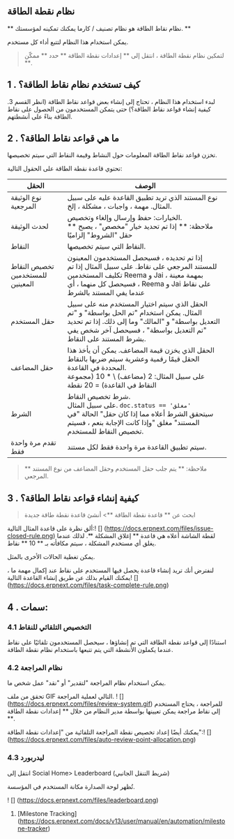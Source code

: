 ## نظام نقطة الطاقة

** نظام نقاط الطاقة هو نظام تصنيف / كارما يمكنك تمكينه لمؤسستك. **

يمكن استخدام هذا النظام لتتبع أداء كل مستخدم.

> لتمكين نظام نقطة الطاقة ، انتقل إلى ** إعدادات نقطة الطاقة ** حدد ** ممكّن **.

## 1 \. كيف تستخدم نظام نقاط الطاقة؟

لبدء استخدام هذا النظام ، تحتاج إلى إنشاء بعض قواعد نقاط الطاقة (انظر القسم 3. كيفية إنشاء قواعد نقاط الطاقة؟) حتى يتمكن المستخدمون من الحصول على نقاط الطاقة بناءً على أنشطتهم.

## 2 \. ما هي قواعد نقاط الطاقة؟

تخزن قواعد نقاط الطاقة المعلومات حول النشاط وقيمة النقاط التي سيتم تخصيصها.

تحتوي قاعدة نقطة الطاقة على الحقول التالية:

| الحقل | الوصف |
| --- | --- |
| نوع الوثيقة المرجعية | نوع المستند الذي تريد تطبيق القاعدة عليه على سبيل المثال. مهمة ، واجبات ، مشكلة ، إلخ. |
| لحدث الوثيقة | الخيارات: حفظ وإرسال وإلغاء وتخصيص. <br> ** ملاحظة: ** إذا تم تحديد خيار "مخصص" ، يصبح حقل "الشروط" إلزاميًا |
| النقاط | النقاط التي سيتم تخصيصها. |
| تخصيص النقاط للمستخدمين المعينين | إذا تم تحديده ، فسيحصل المستخدمون المعينون للمستند المرجعي على نقاط. على سبيل المثال إذا تم تكليف المستخدمين Reema و Jai بمهمة معينة ، فسيحصل كل منهما ، أي ، Reema و Jai على نقاط عندما يفي المستند بالشرط |
| حقل المستخدم | الحقل الذي سيتم اختيار المستخدم منه على سبيل المثال. يمكن استخدام "تم الحل بواسطة" و "تم التعديل بواسطة" و "المالك" وما إلى ذلك. إذا تم تحديد "تم التعديل بواسطة" ، فسيحصل آخر شخص يفي بشرط المستند على النقاط. |
| حقل المضاعف | الحقل الذي يخزن قيمة المضاعف. يمكن أن يأخذ هذا الحقل قيمًا رقمية وعشرية سيتم ضربها بالنقاط المحددة في القاعدة. <br> على سبيل المثال: 2 (مضاعف) \ * 10 (مجموعة النقاط في القاعدة) = 20 نقطة |
| الشرط | شرط تخصيص النقاط. <br> على سبيل المثال. `doc.status == 'مغلق'` <br> سيتحقق الشرط أعلاه مما إذا كان حقل" الحالة "في المستند" مغلق "وإذا كانت الإجابة بنعم ، فسيتم تخصيص النقاط للمستخدم. |
| تقدم مرة واحدة فقط | سيتم تطبيق القاعدة مرة واحدة فقط لكل مستند. |

> ** ملاحظة: ** يتم جلب حقل المستخدم وحقل المضاعف من نوع المستند المرجعي.

## 3 \. كيفية إنشاء قواعد نقاط الطاقة؟

> ابحث عن ** قاعدة نقطة الطاقة **> أنشئ قاعدة نقطة طاقة جديدة

ألق نظرة على قاعدة المثال التالية:! [] (https://docs.erpnext.com/files/issue-closed-rule.png) لقطة الشاشة أعلاه هي قاعدة ** إغلاق المشكلة **. لذلك عندما يغلق أي مستخدم المشكلة ، سيتم مكافأته بـ ** 10 ** نقاط.

يمكن تغطية الحالات الأخرى بالمثل.

لنفترض أنك تريد إنشاء قاعدة يحصل فيها المستخدم على نقاط عند إكمال مهمة ما ، يمكنك القيام بذلك عن طريق إنشاء القاعدة التالية! [] (https://docs.erpnext.com/files/task-complete-rule.png)

## 4 \. سمات:

### 4.1 التخصيص التلقائي للنقاط

استنادًا إلى قواعد نقطة الطاقة التي تم إنشاؤها ، سيحصل المستخدمون تلقائيًا على نقاط عندما يكملون الأنشطة التي يتم تتبعها باستخدام نظام نقطة الطاقة.

### 4.2 نظام المراجعة

يمكن استخدام نظام المراجعة "لتقدير" أو "نقد" عمل شخص ما.

تحقق من ملف GIF التالي لعملية المراجعة. ! [] (https://docs.erpnext.com/files/review-system.gif) للمراجعة ، يحتاج المستخدم إلى نقاط مراجعة يمكن تعيينها بواسطة مدير النظام من خلال ** إعدادات نقطة الطاقة **.

يمكنك أيضًا إعداد تخصيص نقطة المراجعة التلقائية من "إعدادات نقطة الطاقة":! [] (https://docs.erpnext.com/files/auto-review-point-allocation.png)

### 4.3 ليدربورد

انتقل إلى Social Home> Leaderboard (شريط التنقل الجانبي)

تُظهر لوحة الصدارة مكانة المستخدم في المؤسسة.

! [] (https://docs.erpnext.com/files/leaderboard.png)

1. [Milestone Tracking] (https://docs.erpnext.com/docs/v13/user/manual/en/automation/milestone-tracker)